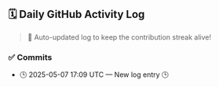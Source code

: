 ## 🗓️ Daily GitHub Activity Log

> 🤖 Auto-updated log to keep the contribution streak alive!

### ✅ Commits

- 🕒 2025-05-07 17:09 UTC — New log entry 🕒

